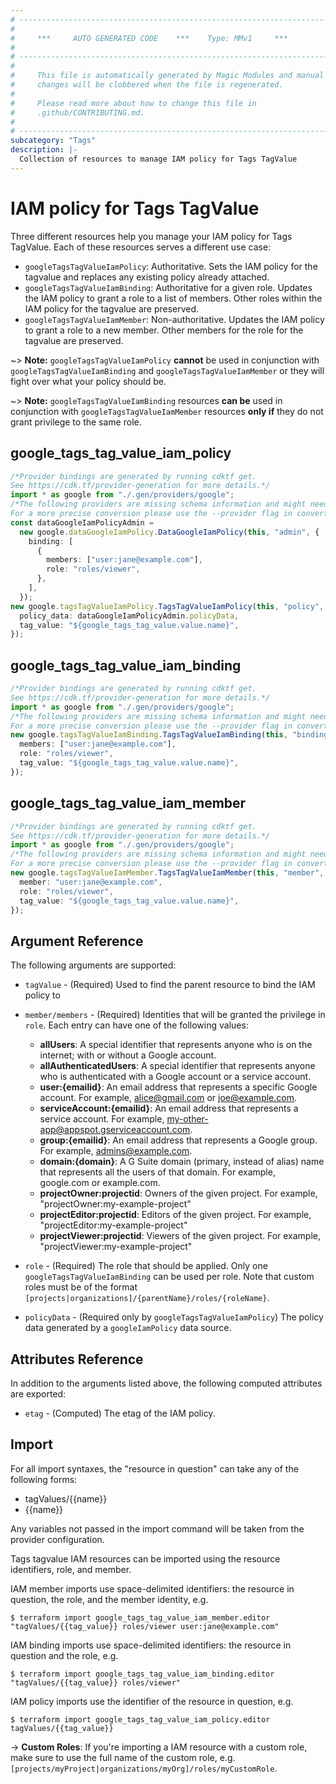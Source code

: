 ```yaml
---
# ----------------------------------------------------------------------------
#
#     ***     AUTO GENERATED CODE    ***    Type: MMv1     ***
#
# ----------------------------------------------------------------------------
#
#     This file is automatically generated by Magic Modules and manual
#     changes will be clobbered when the file is regenerated.
#
#     Please read more about how to change this file in
#     .github/CONTRIBUTING.md.
#
# ----------------------------------------------------------------------------
subcategory: "Tags"
description: |-
  Collection of resources to manage IAM policy for Tags TagValue
---
```


# IAM policy for Tags TagValue

Three different resources help you manage your IAM policy for Tags TagValue. Each of these resources serves a different use case:

* `googleTagsTagValueIamPolicy`: Authoritative. Sets the IAM policy for the tagvalue and replaces any existing policy already attached.
* `googleTagsTagValueIamBinding`: Authoritative for a given role. Updates the IAM policy to grant a role to a list of members. Other roles within the IAM policy for the tagvalue are preserved.
* `googleTagsTagValueIamMember`: Non-authoritative. Updates the IAM policy to grant a role to a new member. Other members for the role for the tagvalue are preserved.

\~> **Note:** `googleTagsTagValueIamPolicy` **cannot** be used in conjunction with `googleTagsTagValueIamBinding` and `googleTagsTagValueIamMember` or they will fight over what your policy should be.

\~> **Note:** `googleTagsTagValueIamBinding` resources **can be** used in conjunction with `googleTagsTagValueIamMember` resources **only if** they do not grant privilege to the same role.

## google\_tags\_tag\_value\_iam\_policy

```typescript
/*Provider bindings are generated by running cdktf get.
See https://cdk.tf/provider-generation for more details.*/
import * as google from "./.gen/providers/google";
/*The following providers are missing schema information and might need manual adjustments to synthesize correctly: google.
For a more precise conversion please use the --provider flag in convert.*/
const dataGoogleIamPolicyAdmin =
  new google.dataGoogleIamPolicy.DataGoogleIamPolicy(this, "admin", {
    binding: [
      {
        members: ["user:jane@example.com"],
        role: "roles/viewer",
      },
    ],
  });
new google.tagsTagValueIamPolicy.TagsTagValueIamPolicy(this, "policy", {
  policy_data: dataGoogleIamPolicyAdmin.policyData,
  tag_value: "${google_tags_tag_value.value.name}",
});

```

## google\_tags\_tag\_value\_iam\_binding

```typescript
/*Provider bindings are generated by running cdktf get.
See https://cdk.tf/provider-generation for more details.*/
import * as google from "./.gen/providers/google";
/*The following providers are missing schema information and might need manual adjustments to synthesize correctly: google.
For a more precise conversion please use the --provider flag in convert.*/
new google.tagsTagValueIamBinding.TagsTagValueIamBinding(this, "binding", {
  members: ["user:jane@example.com"],
  role: "roles/viewer",
  tag_value: "${google_tags_tag_value.value.name}",
});

```

## google\_tags\_tag\_value\_iam\_member

```typescript
/*Provider bindings are generated by running cdktf get.
See https://cdk.tf/provider-generation for more details.*/
import * as google from "./.gen/providers/google";
/*The following providers are missing schema information and might need manual adjustments to synthesize correctly: google.
For a more precise conversion please use the --provider flag in convert.*/
new google.tagsTagValueIamMember.TagsTagValueIamMember(this, "member", {
  member: "user:jane@example.com",
  role: "roles/viewer",
  tag_value: "${google_tags_tag_value.value.name}",
});

```

## Argument Reference

The following arguments are supported:

*   `tagValue` - (Required) Used to find the parent resource to bind the IAM policy to

*   `member/members` - (Required) Identities that will be granted the privilege in `role`.
    Each entry can have one of the following values:
    * **allUsers**: A special identifier that represents anyone who is on the internet; with or without a Google account.
    * **allAuthenticatedUsers**: A special identifier that represents anyone who is authenticated with a Google account or a service account.
    * **user:{emailid}**: An email address that represents a specific Google account. For example, alice@gmail.com or joe@example.com.
    * **serviceAccount:{emailid}**: An email address that represents a service account. For example, my-other-app@appspot.gserviceaccount.com.
    * **group:{emailid}**: An email address that represents a Google group. For example, admins@example.com.
    * **domain:{domain}**: A G Suite domain (primary, instead of alias) name that represents all the users of that domain. For example, google.com or example.com.
    * **projectOwner:projectid**: Owners of the given project. For example, "projectOwner:my-example-project"
    * **projectEditor:projectid**: Editors of the given project. For example, "projectEditor:my-example-project"
    * **projectViewer:projectid**: Viewers of the given project. For example, "projectViewer:my-example-project"

*   `role` - (Required) The role that should be applied. Only one
    `googleTagsTagValueIamBinding` can be used per role. Note that custom roles must be of the format
    `[projects|organizations]/{parentName}/roles/{roleName}`.

*   `policyData` - (Required only by `googleTagsTagValueIamPolicy`) The policy data generated by
    a `googleIamPolicy` data source.

## Attributes Reference

In addition to the arguments listed above, the following computed attributes are
exported:

* `etag` - (Computed) The etag of the IAM policy.

## Import

For all import syntaxes, the "resource in question" can take any of the following forms:

* tagValues/{{name}}
* {{name}}

Any variables not passed in the import command will be taken from the provider configuration.

Tags tagvalue IAM resources can be imported using the resource identifiers, role, and member.

IAM member imports use space-delimited identifiers: the resource in question, the role, and the member identity, e.g.

```console
$ terraform import google_tags_tag_value_iam_member.editor "tagValues/{{tag_value}} roles/viewer user:jane@example.com"
```

IAM binding imports use space-delimited identifiers: the resource in question and the role, e.g.

```console
$ terraform import google_tags_tag_value_iam_binding.editor "tagValues/{{tag_value}} roles/viewer"
```

IAM policy imports use the identifier of the resource in question, e.g.

```console
$ terraform import google_tags_tag_value_iam_policy.editor tagValues/{{tag_value}}
```

\-> **Custom Roles**: If you're importing a IAM resource with a custom role, make sure to use the
full name of the custom role, e.g. `[projects/myProject|organizations/myOrg]/roles/myCustomRole`.
